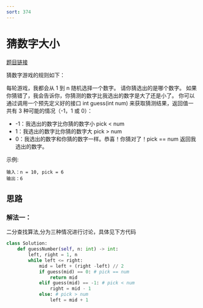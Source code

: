```yaml
---
sort: 374
---
```

# 猜数字大小

[题目链接](https://leetcode-cn.com/problems/guess-number-higher-or-lower/)

猜数字游戏的规则如下：

每轮游戏，我都会从 1 到 n 随机选择一个数字。 请你猜选出的是哪个数字。
如果你猜错了，我会告诉你，你猜测的数字比我选出的数字是大了还是小了。
你可以通过调用一个预先定义好的接口 int guess(int num) 来获取猜测结果，返回值一共有 3 种可能的情况（-1，1 或 0）：

* -1：我选出的数字比你猜的数字小 pick < num
* 1：我选出的数字比你猜的数字大 pick > num
* 0：我选出的数字和你猜的数字一样。恭喜！你猜对了！pick == num
返回我选出的数字。
  
示例:
```
输入：n = 10, pick = 6
输出：6
```


## 思路

### 解法一：
二分查找算法,分为三种情况进行讨论，具体见下方代码

```python
class Solution:
    def guessNumber(self, n: int) -> int:
        left, right = 1, n
        while left <= right:
            mid = left + (right -left) // 2
            if guess(mid) == 0: # pick == num
                return mid
            elif guess(mid) == -1: # pick < num
                right = mid - 1
            else: # pick > num
                left = mid + 1
```

